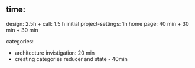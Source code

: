 ## time:
design: 2.5h + 
call: 1.5 h
initial project-settings: 1h
home page: 40 min + 30 min + 30 min



categories: 
 - architecture invistigation: 20 min
 - creating categories reducer and state - 40min
